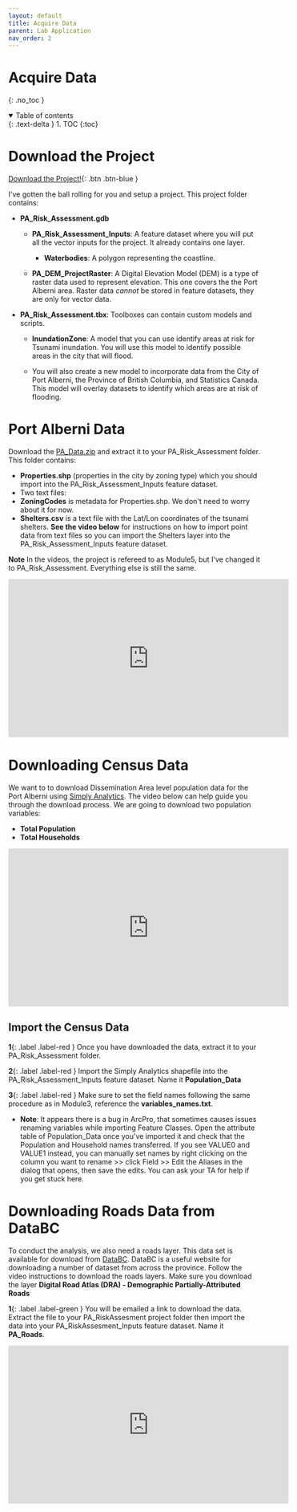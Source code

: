 ```yaml
---
layout: default
title: Acquire Data
parent: Lab Application
nav_order: 2
---
```


# Acquire Data
{: .no_toc }

<details open markdown="block">
  <summary>
    Table of contents
  </summary>
  {: .text-delta }
1. TOC
{:toc}
</details>


# Download the Project

[Download the Project!](https://raw.githubusercontent.com/GEOS270/Module5/main/data/PA_Risk_Assessment.zip){: .btn .btn-blue }


I've gotten the ball rolling for you and setup a project.  This project folder contains:

* **PA_Risk_Assessment.gdb**

  * **PA_Risk_Assessment_Inputs**: A feature dataset where you will put all the vector inputs for the project.  It already contains one layer.
    * **Waterbodies**: A polygon representing the coastline.  

  * **PA_DEM_ProjectRaster**: A Digital Elevation Model (DEM) is a type of raster data used to represent elevation.  This one covers the the Port Alberni area.  Raster data *cannot* be stored in feature datasets, they are only for vector data.


* **PA_Risk_Assessment.tbx**:  Toolboxes can contain custom models and scripts.   
  * **InundationZone**: A model that you can use identify areas at risk for Tsunami inundation.  You will use this model to identify possible areas in the city that will flood.

  * You will also create a new model to incorporate data from the City of Port Alberni, the Province of British Columbia, and Statistics Canada.  This model will overlay datasets to identify which areas are at risk of flooding.

# Port Alberni Data

Download the [PA_Data.zip](https://raw.githubusercontent.com/GEOS270/Module5/main/data/PA_Data.zip) and extract it to your PA_Risk_Assessment folder.  This folder contains:
* **Properties.shp** (properties in the city by zoning type) which you should import into the PA_Risk_Assessment_Inputs feature dataset.  
* Two text files:
 * **ZoningCodes** is metadata for Properties.shp.  We don't need to worry about it for now.  
 * **Shelters.csv** is a text file with the Lat/Lon coordinates of the tsunami shelters.  **See the video below** for instructions on how to import point data from text files so you can import the Shelters layer into the PA_Risk_Assessment_Inputs feature dataset.

**Note** In the videos, the project is refereed to as Module5, but I've changed it to PA_Risk_Assessment.  Everything else is still the same.

<iframe width="560" height="315" src="https://www.youtube.com/embed/KTZ5ix_O8Wo" title="YouTube video player" frameborder="0" allow="accelerometer; autoplay; clipboard-write; encrypted-media; gyroscope; picture-in-picture" allowfullscreen></iframe>




# Downloading Census Data

We want to to download Dissemination Area level population data for the Port Alberni using [Simply Analytics](https://resources.library.ubc.ca/page.php?id=1044).  The video below can help guide you through the download process.  We are going to download two population variables:

* **Total Population**
* **Total Households**

<iframe width="560" height="315" src="https://www.youtube.com/embed/Pe6xiF22kRs" title="YouTube video player" frameborder="0" allow="accelerometer; autoplay; clipboard-write; encrypted-media; gyroscope; picture-in-picture" allowfullscreen></iframe>

## Import the Census Data


**1**{: .label .label-red } Once you have downloaded the data, extract it to your PA_Risk_Assessment folder.  

**2**{: .label .label-red } Import the Simply Analytics shapefile into the PA_Risk_Assessment_Inputs feature dataset.  Name it **Population_Data** 

**3**{: .label .label-red } Make sure to set the field names following the same procedure as in Module3, reference the **variables_names.txt**.  
* **Note**: It appears there is a bug in ArcPro, that sometimes causes issues renaming variables while importing Feature Classes.  Open the attribute table of Population_Data once you've imported it and check that the Population and Household names transferred.  If you see VALUE0 and VALUE1 instead, you can manually set names by right clicking on the column you want to rename >> click Field >> Edit the Aliases in the dialog that opens, then save the edits.  You can ask your TA for help if you get stuck here.


# Downloading Roads Data from DataBC

To conduct the analysis, we also need a roads layer.  This data set is available for download from [DataBC](https://www.data.gov.bc.ca/).  DataBC is a useful website for downloading a number of dataset from across the province.  Follow the video instructions to download the roads layers.  Make sure you download the layer **Digital Road Atlas (DRA) - Demographic Partially-Attributed Roads**

**1**{: .label .label-green } You will be emailed a link to download the data.  Extract the file to your PA_RiskAssesment project folder then import the data into your PA_RiskAssesment_Inputs feature dataset.  Name it **PA_Roads**.

<iframe width="560" height="315" src="https://www.youtube.com/embed/hL7ga4EnMB4" title="YouTube video player" frameborder="0" allow="accelerometer; autoplay; clipboard-write; encrypted-media; gyroscope; picture-in-picture" allowfullscreen></iframe>


